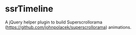ssrTimeline
===========

A jQuery helper plugin to build Superscrollorama (https://github.com/johnpolacek/superscrollorama) animations.
